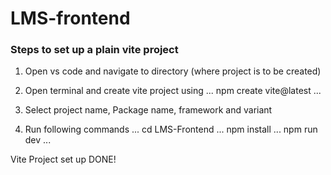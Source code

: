 # LMS-frontend
### Steps to set up a plain vite project

1. Open vs code and navigate to directory (where project is to be created)

2. Open terminal and create vite project using
...
     npm create vite@latest
...

3. Select project name, Package name, framework and variant

4. Run following commands
...
     cd LMS-Frontend
...
     npm install
...
     npm run dev
...

Vite Project set up DONE!

